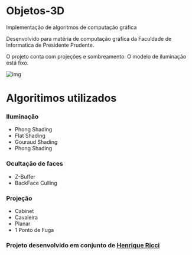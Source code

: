 # Objetos-3D

Implementação de algoritmos de computação gráfica

Desenvolvido para matéria de computação gráfica da Faculdade de Informatica de Presidente Prudente.

O projeto conta com projeções e sombreamento. O modelo de iluminação está fixo.

![img](https://user-images.githubusercontent.com/48293550/71787846-57874100-2ffb-11ea-87be-3facd89b761d.png)

# Algoritimos utilizados

### Iluminação
- Phong Shading
- Flat Shading
- Gouraud Shading
- Phong Shading

### Ocultação de faces
- Z-Buffer
- BackFace Culling

### Projeção
- Cabinet
- Cavaleira
- Planar
- 1 Ponto de Fuga

### Projeto desenvolvido em conjunto de  [Henrique Ricci](https://github.com/riccihenrique)




